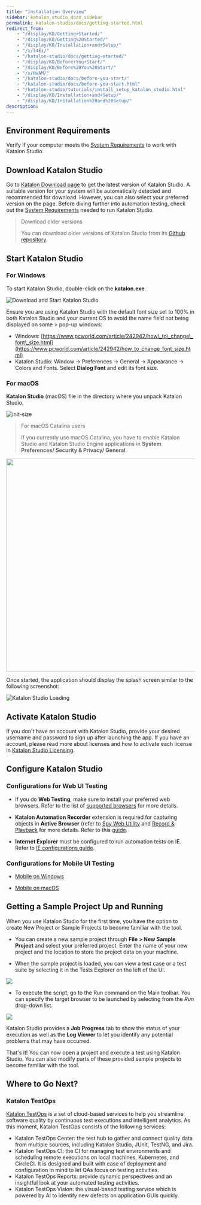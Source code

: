 ```yaml
---
title: "Installation Overview"
sidebar: katalon_studio_docs_sidebar
permalink: katalon-studio/docs/getting-started.html
redirect_from:
    - "/display/KD/Getting+Started/"
    - "/display/KD/Getting%20Started/"
    - "/display/KD/Installation+and+Setup/"
    - "/x/l4Ei/"
    - "/katalon-studio/docs/getting-started/"
    - "/display/KD/Before+You+Start/"
    - "/display/KD/Before%20You%20Start/"
    - "/x/HwAM/"
    - "/katalon-studio/docs/before-you-start/"
    - "/katalon-studio/docs/before-you-start.html"
    - "/katalon-studio/tutorials/install_setup_katalon_studio.html"
    - "/display/KD/Installation+and+Setup/"
    - "/display/KD/Installation%20and%20Setup/"
description:
---
```


## Environment Requirements

Verify if your computer meets the [System Requirements](http://docs.katalon.com/display/KD/System+Requirements) to work with Katalon Studio.

## Download Katalon Studio

Go to [Katalon Download page](https://www.katalon.com/download/) to get the latest version of Katalon Studio. A suitable version for your system will be automatically detected and recommended for download. However, you can also select your preferred version on the page. Before diving further into automation testing, check out the [System Requirements](/display/KD/System+Requirements) needed to run Katalon Studio. 

> Download older versions
>
> You can download older versions of Katalon Studio from its [Github repository](https://github.com/katalon-studio/katalon-studio/releases).

## Start Katalon Studio

### For Windows

To start Katalon Studio, double-click on the **katalon.exe**.

![Download and Start Katalon Studio](https://github.com/katalon-studio/docs-images/raw/master/katalon-studio/tutorials/install_setup_katalon_studio/Starting-Katalon-Studio.png)

Ensure you are using Katalon Studio with the default font size set to 100% in both Katalon Studio and your current OS to avoid the name field not being displayed on some > pop-up windows:
* Windows: [https://www.pcworld.com/article/242942/how\_to\_change\_font\_size.html](https://www.pcworld.com/article/242942/how_to_change_font_size.html)
* Katalon Studio: Window → Preferences → General → Appearance → Colors and Fonts. Select **Dialog Font** and edit its font size.

### For macOS

**Katalon Studio** (macOS) file in the directory where you unpack Katalon Studio.

![](https://github.com/katalon-studio/docs-images/raw/master/katalon-studio/tutorials/install_setup_katalon_studio/Katalon-MacOS.png "init-size")

> For macOS Catalina users
> 
> If you currently use macOS Catalina, you have to enable Katalon Studio and Katalon Studio Engine applications in  **System Preferences/ Security & Privacy/ General**.

<img src="https://github.com/katalon-studio/docs-images/raw/master/katalon-studio/docs/getting-started/KS-Catalina.png" width="662" height="569"> 

Once started, the application should display the splash screen similar to the following screenshot:

![Katalon Studio Loading](https://github.com/katalon-studio/docs-images/raw/master/katalon-studio/tutorials/install_setup_katalon_studio/image2016-10-20-143A113A21.png)

## Activate Katalon Studio

If you don't have an account with Katalon Studio, provide your desired username and password to sign up after launching the app. If you have an account, please read more about licenses and how to activate each license in [Katalon Studio Licensing](https://docs.katalon.com/katalon-studio/docs/license.html).

## Configure Katalon Studio

### Configurations for Web UI Testing

* If you do **Web Testing**, make sure to install your preferred web browsers. Refer to the list of [supported browsers](/display/KD/Supported+Environments) for more details.

* **Katalon Automation Recorder** extension is required for capturing objects in **Active Browser** (refer to [Spy Web Utility](/x/5BZO#SpyWebUtility(sinceversion5.0.0)-CaptureobjectsusingWebObjectSpy) and [Record & Playback](/display/KD/Record+Web+Utility) for more details. Refer to this [guide](/x/JYgw).

* **Internet Explorer** must be configured to run automation tests on IE. Refer to [IE configurations guide](/x/iwEo).

### Configurations for Mobile UI Testing

* [Mobile on Windows](/display/KD/Mobile+on+Windows)

* [Mobile on macOS](/display/KD/Mobile+on+macOS)

Getting a Sample Project Up and Running
---------------------------------------

When you use Katalon Studio for the first time, you have the option to create New Project or Sample Projects to become familiar with the tool.

- You can create a new sample project through **File > New Sample Project** and select your preferred project. Enter the name of your new project and the location to store the project data on your machine.

- When the sample project is loaded, you can view a test case or a test suite by selecting it in the Tests Explorer on the left of the UI.

![](https://github.com/katalon-studio/docs-images/raw/master/katalon-studio/docs/getting-started/Screen-Shot-2018-09-06-at-2.32.06-PM.png)

- To execute the script, go to the Run command on the Main toolbar. You can specify the target browser to be launched by selecting from the _Run_ drop-down list.

![](https://github.com/katalon-studio/docs-images/raw/master/katalon-studio/docs/getting-started/Screen-Shot-2018-09-06-at-2.33.04-PM.png)

Katalon Studio provides a **Job Progress** tab to show the status of your execution as well as the **Log Viewer** to let you identify any potential problems that may have occurred.

That's it! You can now open a project and execute a test using Katalon Studio. You can also modify parts of these provided sample projects to become familiar with the tool.

## Where to Go Next?

### Katalon TestOps

[Katalon TestOps](https://analytics.katalon.com) is a set of cloud-based services to help you streamline software quality by continuous test executions and intelligent analytics. As this moment, Katalon TestOps consists of the following services:

* Katalon TestOps Center: the test hub to gather and connect quality data from multiple sources, including Katalon Studio, JUnit, TestNG, and Jira.
* Katalon TestOps CI: the CI for managing test environments and scheduling remote executions on local machines, Kubernetes, and CircleCI. It is designed and built with ease of deployment and configuration in mind to let QAs focus on testing activities.
* Katalon TestOps Reports: provide dynamic perspectives and an insightful look at your automated testing activities.
* Katalon TestOps Vision: the visual-based testing service which is powered by AI to identify new defects on application GUIs quickly.
